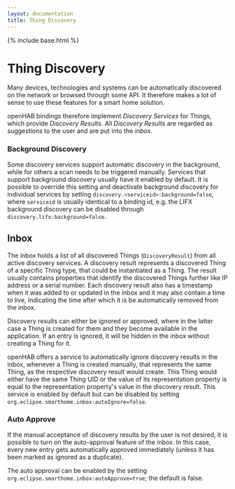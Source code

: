 ```yaml
---
layout: documentation
title: Thing Discovery
---
```


{% include base.html %}

# Thing Discovery

Many devices, technologies and systems can be automatically discovered on the network or browsed through some API. It therefore makes a lot of sense to use these features for a smart home solution.

openHAB bindings therefore implement _Discovery Services_ for Things, which provide _Discovery Results_. All _Discovery Results_ are regarded as suggestions to the user and are put into the _inbox_.

### Background Discovery

Some discovery services support automatic discovery in the background, while for others a scan needs to be triggered manually.
Services that support background discovery usually have it enabled by default. 
It is possible to override this setting and deactivate background discovery for individual services by setting `discovery.<serviceid>:background=false`, where `serviceid` is usually identical to a binding id, e.g. the LIFX background discovery can be disabled through `discovery.lifx:background=false`.

## Inbox

The inbox holds a list of all discovered Things (`DiscoveryResult`) from all active discovery services. 
A discovery result represents a discovered Thing of a specific Thing type, that could be instantiated as a Thing. 
The result usually contains properties that identify the discovered Things further like IP address or a serial number. 
Each discovery result also has a timestamp when it was added to or updated in the inbox and it may also contain a time to live, indicating the time after which it is be automatically removed from the inbox. 

Discovery results can either be ignored or approved, where in the latter case a Thing is created for them and they become available in the application. 
If an entry is ignored, it will be hidden in the inbox without creating a Thing for it. 

openHAB offers a service to automatically ignore discovery results in the inbox, whenever a Thing is created manually, that represents the same Thing, as the respective discovery result would create. 
This Thing would either have the same Thing UID or the value of its representation property is equal to the representation property's value in the discovery result.
This service is enabled by default but can be disabled by setting `org.eclipse.smarthome.inbox:autoIgnore=false`. 

### Auto Approve

If the manual acceptance of discovery results by the user is not desired, it is possible to turn on the auto-approval feature of the inbox.
In this case, every new entry gets automatically approved immediately (unless it has been marked as ignored as a duplicate).

The auto approval can be enabled by the setting `org.eclipse.smarthome.inbox:autoApprove=true`; the default is false.
